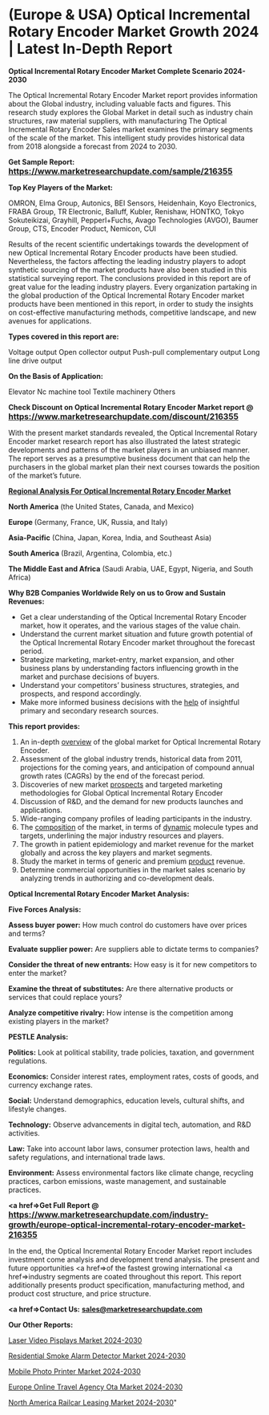 # (Europe & USA) Optical Incremental Rotary Encoder Market Growth 2024 | Latest In-Depth Report

<strong>Optical Incremental Rotary Encoder Market Complete Scenario 2024-2030</strong>

The Optical Incremental Rotary Encoder Market report provides information about the Global industry, including valuable facts and figures. This research study explores the Global Market in detail such as industry chain structures, raw material suppliers, with manufacturing The Optical Incremental Rotary Encoder Sales market examines the primary segments of the scale of the market. This intelligent study provides historical data from 2018 alongside a forecast from 2024 to 2030.

<strong>Get Sample Report: <a href=https://www.marketresearchupdate.com/sample/216355><font size=3 color=#0000ff>https://www.marketresearchupdate.com/sample/216355</font></a></strong>

<strong>Top Key Players of the Market:</strong>

OMRON, Elma Group, Autonics, BEI Sensors, Heidenhain, Koyo Electronics, FRABA Group, TR Electronic, Balluff, Kubler, Renishaw, HONTKO, Tokyo Sokuteikizai, Grayhill, Pepperl+Fuchs, Avago Technologies (AVGO), Baumer Group, CTS, Encoder Product, Nemicon, CUI

Results of the recent scientific undertakings towards the development of new Optical Incremental Rotary Encoder products have been studied. Nevertheless, the factors affecting the leading industry players to adopt synthetic sourcing of the market products have also been studied in this statistical surveying report. The conclusions provided in this report are of great value for the leading industry players. Every organization partaking in the global production of the Optical Incremental Rotary Encoder market products have been mentioned in this report, in order to study the insights on cost-effective manufacturing methods, competitive landscape, and new avenues for applications.

<strong>Types covered in this report are: </strong>

Voltage output
Open collector output
Push-pull complementary output
Long line drive output

<strong>On the Basis of Application:</strong>

Elevator
Nc machine tool
Textile machinery
Others

<strong>Check Discount on Optical Incremental Rotary Encoder Market report @ <a href=https://www.marketresearchupdate.com/discount/216355><font size=3 color=#0000ff>https://www.marketresearchupdate.com/discount/216355</font></a></strong>

With the present market standards revealed, the Optical Incremental Rotary Encoder market research report has also illustrated the latest strategic developments and patterns of the market players in an unbiased manner. The report serves as a presumptive business document that can help the purchasers in the global market plan their next courses towards the position of the market’s future.

<strong><u><b>Regional Analysis For Optical Incremental Rotary Encoder Market</b></u></strong>

<strong><b>North America</b></strong> (the United States, Canada, and Mexico)

<strong><b>Europe </b></strong>(Germany, France, UK, Russia, and Italy)

<strong><b>Asia-Pacific</b></strong> (China, Japan, Korea, India, and Southeast Asia)

<strong><b>South America</b></strong> (Brazil, Argentina, Colombia, etc.)

<strong><b>The Middle East and Africa</b></strong> (Saudi Arabia, UAE, Egypt, Nigeria, and South Africa)

<strong>Why B2B Companies Worldwide Rely on us to Grow and Sustain Revenues:</strong>
<ul>
  <li>Get a clear understanding of the Optical Incremental Rotary Encoder market, how it operates, and the various stages of the value chain.</li>
  <li>Understand the current market situation and future growth potential of the Optical Incremental Rotary Encoder market throughout the forecast period.</li>
  <li>Strategize marketing, market-entry, market expansion, and other business plans by understanding factors influencing growth in the market and purchase decisions of buyers.</li>
  <li>Understand your competitors’ business structures, strategies, and prospects, and respond accordingly.</li>
  <li>Make more informed business decisions with the <a href=ASDF991299>help</a> of insightful primary and secondary research sources.</li>
</ul>
<strong>This report provides:</strong>
<ol>
  <li>An in-depth <a href=>overview</a> of the global market for Optical Incremental Rotary Encoder.</li>
  <li>Assessment of the global industry trends, historical data from 2011, projections for the coming years, and anticipation of compound annual growth rates (CAGRs) by the end of the forecast period.</li>
  <li>Discoveries of new market <a href=>prospects</a> and targeted marketing methodologies for Global Optical Incremental Rotary Encoder</li>
  <li>Discussion of R&amp;D, and the demand for new products launches and applications.</li>
  <li>Wide-ranging company profiles of leading participants in the industry.</li>
  <li>The <a href=ASDF881288>composition</a> of the market, in terms of <a href=>dynamic</a> molecule types and targets, underlining the major industry resources and players.</li>
  <li>The growth in patient epidemiology and market revenue for the market globally and across the key players and market segments.</li>
  <li>Study the market in terms of generic and premium <a href=>product</a> revenue.</li>
  <li>Determine commercial opportunities in the market sales scenario by analyzing trends in authorizing and co-development deals.</li>
</ol>

<strong>Optical Incremental Rotary Encoder Market Analysis:</strong>

<strong>Five Forces Analysis:</strong>

<strong>Assess buyer power:</strong> How much control do customers have over prices and terms?

<strong>Evaluate supplier power:</strong> Are suppliers able to dictate terms to companies?

<strong>Consider the threat of new entrants:</strong> How easy is it for new competitors to enter the market?

<strong>Examine the threat of substitutes:</strong> Are there alternative products or services that could replace yours?

<strong>Analyze competitive rivalry:</strong> How intense is the competition among existing players in the market?

<strong>PESTLE Analysis:</strong>

<strong>Politics:</strong> Look at political stability, trade policies, taxation, and government regulations.

<strong>Economics:</strong> Consider interest rates, employment rates, costs of goods, and currency exchange rates.

<strong>Social:</strong> Understand demographics, education levels, cultural shifts, and lifestyle changes.

<strong>Technology:</strong> Observe advancements in digital tech, automation, and R&D activities.

<strong>Law:</strong> Take into account labor laws, consumer protection laws, health and safety regulations, and international trade laws.

<strong>Environment:</strong> Assess environmental factors like climate change, recycling practices, carbon emissions, waste management, and sustainable practices.

<strong><a href=>Get Full Report</a> @ <a href=https://www.marketresearchupdate.com/industry-growth/europe-optical-incremental-rotary-encoder-market-216355><font size=3 color=#0000ff>https://www.marketresearchupdate.com/industry-growth/europe-optical-incremental-rotary-encoder-market-216355</font></a></strong>

In the end, the Optical Incremental Rotary Encoder Market report includes investment come analysis and development trend analysis. The present and future opportunities <a href=>of</a> the fastest growing international <a href=>industry</a> segments are coated throughout this report. This report additionally presents product specification, manufacturing method, and product cost structure, and price structure.

<strong><a href=><strong>Contact Us:</strong></a></strong>
<strong>sales@marketresearchupdate.com</strong>

<strong>Our Other Reports:</strong>

<a href=https://www.linkedin.com/pulse/laser-video-pisplays-market-size-growth-set-surge-significantly>Laser Video Pisplays Market 2024-2030</a>

<a href=https://www.linkedin.com/pulse/residential-smoke-alarm-detector-market-size>Residential Smoke Alarm Detector Market 2024-2030</a>

<a href=https://www.linkedin.com/pulse/mobile-photo-printer-market-analysis-segment-region-growth>Mobile Photo Printer Market 2024-2030</a>

<a href=https://www.linkedin.com/pulse/europe-online-travel-agency-ota-market-2030-2gluf/>Europe Online Travel Agency Ota Market 2024-2030</a>

<a href=https://www.linkedin.com/pulse/north-america-railcar-leasing-market-future-m4k0f/>North America Railcar Leasing Market 2024-2030</a>"
